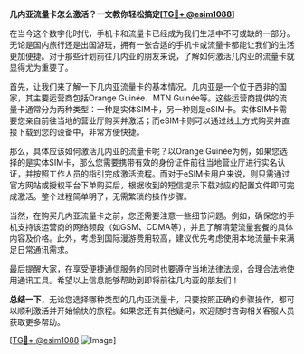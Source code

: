 **几内亚流量卡怎么激活？一文教你轻松搞定[[TG💪+ @esim1088](https://t.me/s/esim1088)]**

在当今这个数字化时代，手机卡和流量卡已经成为我们生活中不可或缺的一部分。无论是国内旅行还是出国游玩，拥有一张合适的手机卡或流量卡都能让我们的生活更加便捷。对于那些计划前往几内亚的朋友来说，了解如何激活几内亚的流量卡就显得尤为重要了。

首先，让我们来了解一下几内亚流量卡的基本情况。几内亚是一个位于西非的国家，其主要运营商包括Orange Guinée、MTN Guinée等。这些运营商提供的流量卡通常分为两种类型：一种是实体SIM卡，另一种则是eSIM卡。实体SIM卡需要您亲自前往当地的营业厅购买并激活；而eSIM卡则可以通过线上方式购买并直接下载到您的设备中，非常方便快捷。

那么，具体应该如何激活几内亚的流量卡呢？以Orange Guinée为例，如果您选择的是实体SIM卡，那么您需要携带有效的身份证件前往当地营业厅进行实名认证，并按照工作人员的指引完成激活流程。而对于eSIM卡用户来说，则只需通过官方网站或授权平台下单购买后，根据收到的短信提示下载对应的配置文件即可完成激活。整个过程简单明了，无需繁琐的操作步骤。

当然，在购买几内亚流量卡之前，您还需要注意一些细节问题。例如，确保您的手机支持该运营商的网络频段（如GSM、CDMA等），并且了解清楚流量套餐的具体内容及价格。此外，考虑到国际漫游费用较高，建议优先考虑使用本地流量卡来满足日常通讯需求。

最后提醒大家，在享受便捷通信服务的同时也要遵守当地法律法规，合理合法地使用通讯工具。希望以上信息能够帮助到即将前往几内亚的朋友们！

**总结一下**，无论您选择哪种类型的几内亚流量卡，只要按照正确的步骤操作，都可以顺利激活并开始愉快的旅程。如果您还有其他疑问，欢迎随时咨询相关客服人员获取更多帮助。

[[TG💪+ @esim1088](https://t.me/s/esim1088) ![Image](https://i.postimg.cc/4NQfJmqS/Snipaste-2025-05-13-00-14-12.png)]
